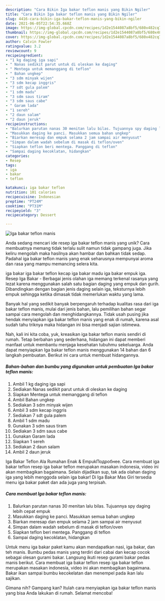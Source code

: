```yaml
---
description: "Cara Bikin Iga bakar teflon manis yang Bikin Ngiler"
title: "Cara Bikin Iga bakar teflon manis yang Bikin Ngiler"
slug: 4416-cara-bikin-iga-bakar-teflon-manis-yang-bikin-ngiler
date: 2021-06-05T22:54:35.668Z
image: https://img-global.cpcdn.com/recipes/1d2e1544087a8bf5/680x482cq70/iga-bakar-teflon-manis-foto-resep-utama.jpg
thumbnail: https://img-global.cpcdn.com/recipes/1d2e1544087a8bf5/680x482cq70/iga-bakar-teflon-manis-foto-resep-utama.jpg
cover: https://img-global.cpcdn.com/recipes/1d2e1544087a8bf5/680x482cq70/iga-bakar-teflon-manis-foto-resep-utama.jpg
author: Calvin Fowler
ratingvalue: 3.2
reviewcount: 9
recipeingredient:
- "1 kg daging iga sapi"
- " Nanas sedikit parut untuk di oleskan ke daging"
- " Mentega untuk memanggang di teflon"
- " Bahan ungkep"
- "3 sdm minyak wijen"
- "3 sdm kecap inggris"
- "7 sdt gula palem"
- "1 sdm madu"
- "3 sdm saus tiram"
- "3 sdm saus cabe"
- " Garam lada"
- "1 sereh"
- "2 daun salam"
- "2 daun jeruk"
recipeinstructions:
- "Balurkan parutan nanas 30 menitan lalu bilas. Tujuannya spy daging lebih cepat empuk"
- "Masukkan daging ke panci. Masukkan semua bahan ungkep"
- "Biarkan meresap dan empuk selama 2 jam sampai air menyusut"
- "Simpan dalam wadah sebelum di masak di teflon/oven"
- "Siapkan teflon beri mentega. Panggang di teflon"
- "Sampai daging kecoklatan, hidangkan"
categories:
- Resep
tags:
- iga
- bakar
- teflon

katakunci: iga bakar teflon 
nutrition: 101 calories
recipecuisine: Indonesian
preptime: "PT24M"
cooktime: "PT31M"
recipeyield: "3"
recipecategory: Dessert

---
```



![Iga bakar teflon manis](https://img-global.cpcdn.com/recipes/1d2e1544087a8bf5/680x482cq70/iga-bakar-teflon-manis-foto-resep-utama.jpg)

Anda sedang mencari ide resep iga bakar teflon manis yang unik? Cara membuatnya memang tidak terlalu sulit namun tidak gampang juga. Jika keliru mengolah maka hasilnya akan hambar dan bahkan tidak sedap. Padahal iga bakar teflon manis yang enak seharusnya mempunyai aroma dan rasa yang mampu memancing selera kita.

iga bakar iga bakar teflon kecap iga bakar madu iga bakar empuk iga. Resep Iga Bakar - Berbagai jenis olahan iga memang terkenal rasanya yang lezat karena menggunakan salah satu bagian daging yang empuk dan gurih. Dibandingkan dengan bagian jenis daging selain iga, teksturnya lebih empuk sehingga ketika dimasak tidak memerlukan waktu yang lama.

Banyak hal yang sedikit banyak berpengaruh terhadap kualitas rasa dari iga bakar teflon manis, mulai dari jenis bahan, lalu pemilihan bahan segar sampai cara mengolah dan menghidangkannya. Tidak usah pusing jika hendak menyiapkan iga bakar teflon manis yang enak di rumah, karena asal sudah tahu triknya maka hidangan ini bisa menjadi sajian istimewa.


Nah, kali ini kita coba, yuk, kreasikan iga bakar teflon manis sendiri di rumah. Tetap berbahan yang sederhana, hidangan ini dapat memberi manfaat untuk membantu menjaga kesehatan tubuhmu sekeluarga. Anda dapat menyiapkan Iga bakar teflon manis menggunakan 14 bahan dan 6 langkah pembuatan. Berikut ini cara untuk membuat hidangannya.

<!--inarticleads1-->

##### Bahan-bahan dan bumbu yang digunakan untuk pembuatan Iga bakar teflon manis:

1. Ambil 1 kg daging iga sapi
1. Sediakan  Nanas sedikit parut untuk di oleskan ke daging
1. Siapkan  Mentega untuk memanggang di teflon
1. Ambil  Bahan ungkep
1. Sediakan 3 sdm minyak wijen
1. Ambil 3 sdm kecap inggris
1. Sediakan 7 sdt gula palem
1. Ambil 1 sdm madu
1. Gunakan 3 sdm saus tiram
1. Sediakan 3 sdm saus cabe
1. Gunakan  Garam lada
1. Siapkan 1 sereh
1. Sediakan 2 daun salam
1. Ambil 2 daun jeruk


Iga Bakar Teflon Ala Rumahan Enak &amp; EmpukПодробнее. Cara membuat iga bakar teflon resep iga bakar teflon merupakan masakan indonesia, video ini akan membagikan bagaimana. Selain dijadikan sup, tak ada olahan daging iga yang lebih menggoda selain iga bakar! Di Iga Bakar Mas Giri tersedia menu iga bakar paket dan ada juga yang terpisah. 

<!--inarticleads2-->

##### Cara membuat Iga bakar teflon manis:

1. Balurkan parutan nanas 30 menitan lalu bilas. Tujuannya spy daging lebih cepat empuk
1. Masukkan daging ke panci. Masukkan semua bahan ungkep
1. Biarkan meresap dan empuk selama 2 jam sampai air menyusut
1. Simpan dalam wadah sebelum di masak di teflon/oven
1. Siapkan teflon beri mentega. Panggang di teflon
1. Sampai daging kecoklatan, hidangkan


Untuk menu iga bakar paket kamu akan mendapatkan nasi, iga bakar, dan teh manis. Bumbu pedas manis yang terdiri dari cabai dan kecap cocok sebagai olesan gurami bakar. Langsung ikuti resep gurami bakar pedas manis berikut. Cara membuat iga bakar teflon resep iga bakar teflon merupakan masakan indonesia, video ini akan membagikan bagaimana. Bakar ikan sampai bumbu kecokelatan dan menempel pada ikan lalu sajikan. 

Gimana nih? Gampang kan? Itulah cara menyiapkan iga bakar teflon manis yang bisa Anda lakukan di rumah. Selamat mencoba!
